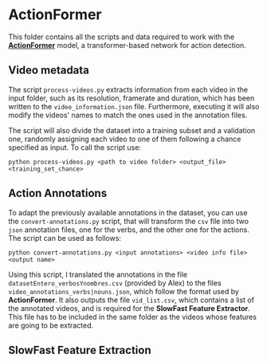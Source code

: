 # ActionFormer

This folder contains all the scripts and data required to work with the
[**ActionFormer**](https://github.com/happyharrycn/actionformer_release) model, 
a transformer-based network for action detection. 

## Video metadata
The script `process-videos.py` extracts information from each video in the input folder, such as its resolution, 
framerate and duration, which has been written to the `video_information.json` file. Furthermore, executing it will
also modify the videos' names to match the ones used in the annotation files. 

The script will also divide the dataset into a training subset and a validation one, randomly assigning each video to 
one of them following a chance specified as input. To call the script use:

    python process-videos.py <path to video folder> <output_file> <training_set_chance>

## Action Annotations
To adapt the previously available annotations in the dataset, you can use the `convert-annotations.py` script, that will
transform the `csv` file into two `json` annotation files, one for the verbs, and the other one for the actions.
The script can be used as follows:

    python convert-annotations.py <input annotations> <video info file> <output name>

Using this script, I translated the annotations in the file `datasetEntero_verbosYnombres.csv` (provided by Alex) to 
the files `video_annotations_verbs|nouns.json`, which follow the format used by **ActionFormer**. It also outputs the
file `vid_list.csv`, which contains a list of the annotated videos, and is required for the 
**SlowFast Feature Extractor**. This file has to be included in the same folder as the videos whose features are going
to be extracted.

## SlowFast Feature Extraction
